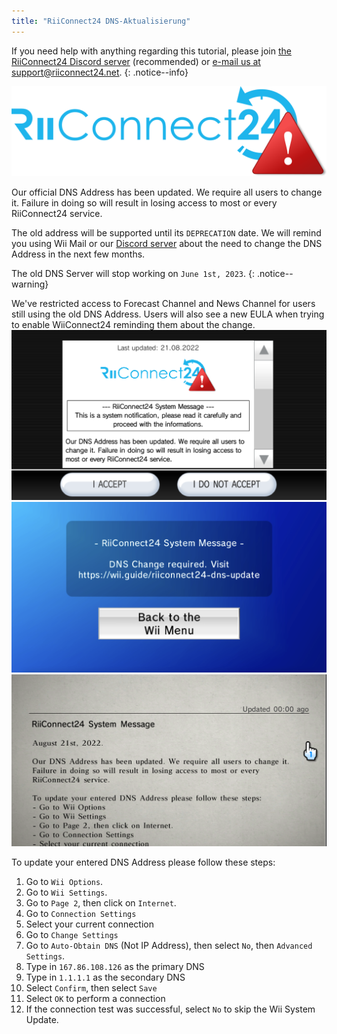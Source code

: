 ```yaml
---
title: "RiiConnect24 DNS-Aktualisierung"
---
```


If you need help with anything regarding this tutorial, please join [the RiiConnect24 Discord server](https://discord.gg/rc24) (recommended) or [e-mail us at support@riiconnect24.net](mailto:support@riiconnect24.net).
{: .notice--info}

![RiiConnect24-Logo](/images/logo_blue_warning.png)

Our official DNS Address has been updated. We require all users to change it. Failure in doing so will result in losing access to most or every RiiConnect24 service.

The old address will be supported until its `DEPRECATION` date. We will remind you using Wii Mail or our [Discord server](https://discord.gg/rc24) about the need to change the DNS Address in the next few months.

The old DNS Server will stop working on `June 1st, 2023`.
{: .notice--warning}

We've restricted access to Forecast Channel and News Channel for users still using the old DNS Address. Users will also see a new EULA when trying to enable WiiConnect24 reminding them about the change. ![The notification on the EULA confirmation screen.](/images/eula_change_dns_notification.png) ![The notification on the Forecast Channel](/images/forecast_change_dns_notification.png) ![The notification on the News Channel](/images/news_channel_change_dns_notification.png)

To update your entered DNS Address please follow these steps:

1. Go to `Wii Options`.
2. Go to `Wii Settings`.
3. Go to `Page 2`, then click on `Internet`.
4. Go to `Connection Settings`
5. Select your current connection
6. Go to `Change Settings`
7. Go to `Auto-Obtain DNS` (Not IP Address), then select `No`, then `Advanced Settings`.
8. Type in `167.86.108.126` as the primary DNS
9. Type in `1.1.1.1` as the secondary DNS
10. Select `Confirm`, then select `Save`
11. Select `OK` to perform a connection
12. If the connection test was successful, select `No` to skip the Wii System Update.
